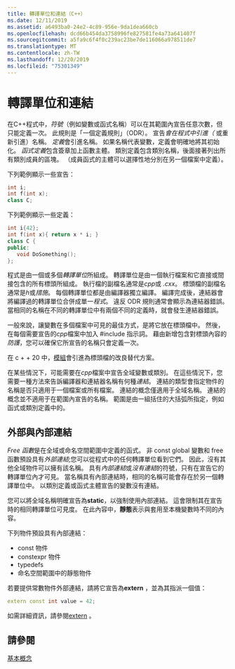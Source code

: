 ```yaml
---
title: 轉譯單位和連結（C++）
ms.date: 12/11/2019
ms.assetid: a6493ba0-24e2-4c89-956e-9da1dea660cb
ms.openlocfilehash: dcd66b454da3758996fe827581fe4a73a641407f
ms.sourcegitcommit: a5fa9c6f4f0c239ac23be7de116066a978511de7
ms.translationtype: MT
ms.contentlocale: zh-TW
ms.lasthandoff: 12/20/2019
ms.locfileid: "75301349"
---
```

# <a name="translation-units-and-linkage"></a>轉譯單位和連結

在C++程式中，*符號*（例如變數或函式名稱）可以在其範圍內宣告任意次數，但只能定義一次。 此規則是「一個定義規則」（ODR）。 宣告*會在程式中引進（* 或重新引進）名稱。 *定義*會引進名稱。 如果名稱代表變數，定義會明確地將其初始化。 *函式定義*包含簽章加上函數主體。 類別定義包含類別名稱，後面接著列出所有類別成員的區塊。 （成員函式的主體可以選擇性地分別在另一個檔案中定義）。

下列範例顯示一些宣告：

```cpp
int i;
int f(int x);
class C;
```

下列範例顯示一些定義：

```cpp
int i{42};
int f(int x){ return x * i; }
class C {
public:
   void DoSomething();
};
```

程式是由一個或多個*轉譯單位*所組成。 轉譯單位是由一個執行檔案和它直接或間接包含的所有標頭所組成。 執行檔的副檔名通常是*cpp*或 *.cxx*。 標頭檔的副檔名通常是*h*或*措施*。 每個轉譯單位都是由編譯器獨立編譯。 編譯完成後，連結器會將編譯過的轉譯單位合併成單一*程式*。 違反 ODR 規則通常會顯示為連結器錯誤。 當相同的名稱在不同的轉譯單位中有兩個不同的定義時，就會發生連結器錯誤。

一般來說，讓變數在多個檔案中可見的最佳方式，是將它放在標頭檔中。 然後，在每個需要宣告的*cpp*檔案中加入 #include 指示詞。 藉由新增包含對標頭內容的*防護*，您可以確保它所宣告的名稱只會定義一次。

在 c + + 20 中，[模組](modules-cpp.md)會引進為標頭檔的改良替代方案。

在某些情況下，可能需要在*cpp*檔案中宣告全域變數或類別。 在這些情況下，您需要一種方法來告訴編譯器和連結器名稱有何種*連結*。 連結的類型會指定物件的名稱是否只適用于一個檔案或所有檔案。 連結的概念僅適用于全域名稱。 連結的概念並不適用于在範圍內宣告的名稱。 範圍是由一組括住的大括弧所指定，例如函式或類別定義中的。

## <a name="external-vs-internal-linkage"></a>外部與內部連結

*Free 函數*是在全域或命名空間範圍中定義的函式。 非 const global 變數和 free 函數預設具有*外部連結*;您可以從程式中的任何轉譯單位看到它們。 因此，沒有其他全域物件可以擁有該名稱。 具有*內部連結*或*沒有連結*的符號，只有在宣告它的轉譯單位內才可見。 當名稱具有內部連結時，相同的名稱可能會存在於另一個轉譯單位中。 以類別定義或函式主體宣告的變數沒有連結。

您可以將全域名稱明確宣告為**static**，以強制使用內部連結。 這會限制其在宣告時的相同轉譯單位可見度。 在此內容中，**靜態**表示與套用至本機變數時不同的內容。

下列物件預設具有內部連結：
- const 物件
- constexpr 物件
- typedefs
- 命名空間範圍中的靜態物件

若要提供常數物件外部連結，請將它宣告為**extern** ，並為其指派一個值：

```cpp
extern const int value = 42;
```

如需詳細資訊，請參閱[extern](extern-cpp.md) 。

## <a name="see-also"></a>請參閱

[基本概念](../cpp/basic-concepts-cpp.md)